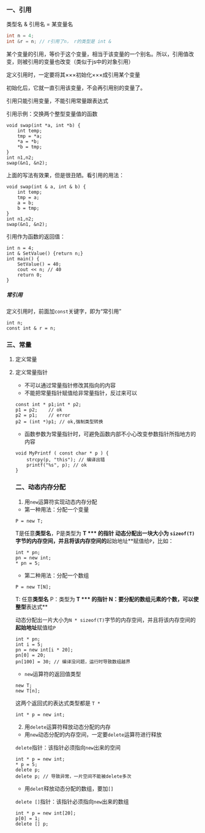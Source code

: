 ### 一、引用
类型名 & 引用名 = 某变量名
```c++
int n = 4;
int &r = n; // r引用了n， r的类型是 int &
```

某个变量的引用，等价于这个变量，相当于该变量的一个别名。所以，引用值改变，则被引用的变量也改变（类似于js中的对象引用）

定义引用时，一定要将其×××初始化×××成引用某个变量

初始化后，它就一直引用该变量，不会再引用别的变量了。

引用只能引用变量，不能引用常量跟表达式

引用示例：交换两个整型变量值的函数
```
void swap(int *a, int *b) {
    int temp;
    tmp = *a;
    *a = *b;
    *b = tmp;
}
int n1,n2;
swap(&n1, &n2);
```

上面的写法有效果，但是很丑陋。看引用的用法：
```
void swap(int & a, int & b) {
    int temp;
    tmp = a;
    a = b;
    b = tmp;
}
int n1,n2;
swap(&n1, &n2);
```
引用作为函数的返回值：
```
int n = 4;
int & SetValue() {return n;}
int main() {
    SetValue() = 40;
    cout << n; // 40
    return 0;
}
```
##### 常引用
定义引用时，前面加`const`关键字，即为“常引用”

```
int n;
const int & r = n;
```

### 三、常量
1. 定义常量
2. 定义常量指针
    - 不可以通过常量指针修改其指向的内容
    - 不能把常量指针赋值给非常量指针，反过来可以

    ```
    const int * p1;int * p2;
    p1 = p2;    // ok
    p2 = p1;    // error
    p2 = (int *)p1; // ok,强制类型转换
    ```
    - 函数参数为常量指针时，可避免函数内部不小心改变参数指针所指地方的内容
    ```
    void MyPrintf ( const char * p ) {
        strcpy(p, "this"); // 编译出错
        printf("%s", p); // ok
    }
    ```
    ### 二、动态内存分配
    1. 用`new`运算符实现动态内存分配

      -  第一种用法：分配一个变量
      ```
      P = new T;
      ```
      T是任意**类型名**，P是类型为 **T *** 的指针
      动态分配出一块大小为 `sizeof(T)` 字节的内存空间，并且将该内存空间的**起始地址**赋值给`P`，比如：

      ```
      int * pn;
      pn = new int;
      * pn = 5;
      ```

      - 第二种用法：分配一个数组
      ```
      P = new T[N];
      ```
      T: 任意**类型名**
      P：类型为 **T *** 的指针
      N：要分配的数组元素的个数，可以使整型**表达式**

      动态分配出一片大小为`N * sizeof(T)`字节的内存空间，并且将该内存空间的**起始地址**赋值给`P`

      ```
      int * pn;
      int i = 5;
      pn = new int[i * 20];
      pn[0] = 20;
      pn[100] = 30; // 编译没问题，运行时导致数组越界
      ```

      - `new`运算符的返回值类型

      ```
      new T;
      new T[n];
      ```

      这两个返回式的表达式类型都是 `T *`

      `int * p = new int;`

    2. 用`delete`运算符释放动态分配的内存

      - 用`new`动态分配的内存空间，一定要`delete`运算符进行释放

      `delete`指针：该指针必须指向`new`出来的空间

      ```
      int * p = new int;
      * p = 5;
      delete p;
      delete p; // 导致异常，一片空间不能被delete多次
      ```

      - 用`delet`释放动态分配的数组，要加`[]`

      `delete []`指针：该指针必须指向`new`出来的数组

      ```
      int * p = new int[20];
      p[0] = 1;
      delete [] p;
      ```
